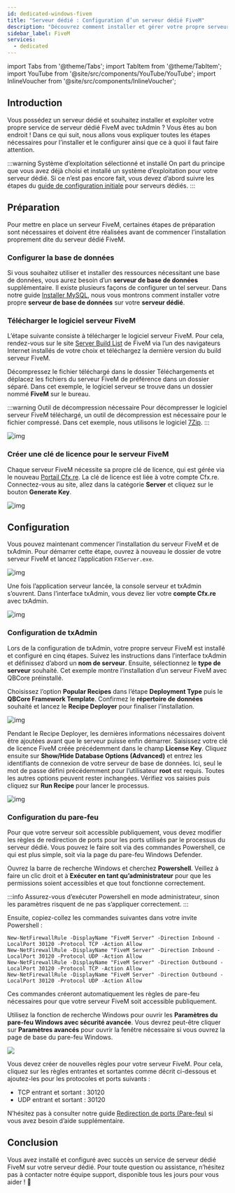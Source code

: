 ```yaml
---
id: dedicated-windows-fivem
title: "Serveur dédié : Configuration d’un serveur dédié FiveM"
description: "Découvrez comment installer et gérer votre propre serveur dédié FiveM avec txAdmin pour un jeu multijoueur fluide → En savoir plus maintenant"
sidebar_label: FiveM
services:
  - dedicated
---
```


import Tabs from '@theme/Tabs';
import TabItem from '@theme/TabItem';
import YouTube from '@site/src/components/YouTube/YouTube';
import InlineVoucher from '@site/src/components/InlineVoucher';




## Introduction

Vous possédez un serveur dédié et souhaitez installer et exploiter votre propre service de serveur dédié FiveM avec txAdmin ? Vous êtes au bon endroit ! Dans ce qui suit, nous allons vous expliquer toutes les étapes nécessaires pour l’installer et le configurer ainsi que ce à quoi il faut faire attention. 



:::warning  Système d’exploitation sélectionné et installé
On part du principe que vous avez déjà choisi et installé un système d’exploitation pour votre serveur dédié. Si ce n’est pas encore fait, vous devez d’abord suivre les étapes du [guide de configuration initiale](dedicated-setup.md) pour serveurs dédiés.
:::



## Préparation

Pour mettre en place un serveur FiveM, certaines étapes de préparation sont nécessaires et doivent être réalisées avant de commencer l’installation proprement dite du serveur dédié FiveM.



### Configurer la base de données

Si vous souhaitez utiliser et installer des ressources nécessitant une base de données, vous aurez besoin d’un **serveur de base de données** supplémentaire. Il existe plusieurs façons de configurer un tel serveur. Dans notre guide [Installer MySQL](dedicated-windows-installmysql.md), nous vous montrons comment installer votre propre **serveur de base de données** sur votre **serveur dédié**.



### Télécharger le logiciel serveur FiveM

L’étape suivante consiste à télécharger le logiciel serveur FiveM. Pour cela, rendez-vous sur le site [Server Build List](https://runtime.fivem.net/artifacts/fivem/build_server_windows/master/) de FiveM via l’un des navigateurs Internet installés de votre choix et téléchargez la dernière version du build serveur FiveM. 

Décompressez le fichier téléchargé dans le dossier Téléchargements et déplacez les fichiers du serveur FiveM de préférence dans un dossier séparé. Dans cet exemple, le logiciel serveur se trouve dans un dossier nommé **FiveM** sur le bureau. 

:::warning Outil de décompression nécessaire
Pour décompresser le logiciel serveur FiveM téléchargé, un outil de décompression est nécessaire pour le fichier compressé. Dans cet exemple, nous utilisons le logiciel [7Zip](https://7-zip.com/). 
:::

![img](https://screensaver01.zap-hosting.com/index.php/s/B9Qs9raB3fRZjJ4/download)



### Créer une clé de licence pour le serveur FiveM

Chaque serveur FiveM nécessite sa propre clé de licence, qui est gérée via le nouveau [Portail Cfx.re](http://portal.cfx.re/). La clé de licence est liée à votre compte Cfx.re. Connectez-vous au site, allez dans la catégorie **Server** et cliquez sur le bouton **Generate Key**.

![img](https://screensaver01.zap-hosting.com/index.php/s/X6kHcs6o2dcFJqw/preview)



## Configuration

Vous pouvez maintenant commencer l’installation du serveur FiveM et de txAdmin. Pour démarrer cette étape, ouvrez à nouveau le dossier de votre serveur FiveM et lancez l’application `FXServer.exe`.

![img](https://screensaver01.zap-hosting.com/index.php/s/aSEbx3LnJe2rZpd/download)


Une fois l’application serveur lancée, la console serveur et txAdmin s’ouvrent. Dans l’interface txAdmin, vous devez lier votre **compte Cfx.re** avec txAdmin.  


![img](https://screensaver01.zap-hosting.com/index.php/s/EDcJWjKSrrwARTL/download)



### Configuration de txAdmin

Lors de la configuration de txAdmin, votre propre serveur FiveM est installé et configuré en cinq étapes. Suivez les instructions dans l’interface txAdmin et définissez d’abord un **nom de serveur**. Ensuite, sélectionnez le **type de serveur** souhaité. Cet exemple montre l’installation d’un serveur FiveM avec QBCore préinstallé.

Choisissez l’option **Popular Recipes** dans l’étape **Deployment Type** puis le **QBCore Framework Template**. Confirmez le **répertoire de données** souhaité et lancez le **Recipe Deployer** pour finaliser l’installation.

![img](https://screensaver01.zap-hosting.com/index.php/s/WACQEdocRxNrRrk/download)

Pendant le Recipe Deployer, les dernières informations nécessaires doivent être ajoutées avant que le serveur puisse enfin démarrer. Saisissez votre clé de licence FiveM créée précédemment dans le champ **License Key**. Cliquez ensuite sur **Show/Hide Database Options (Advanced)** et entrez les identifiants de connexion de votre serveur de base de données. Ici, seul le mot de passe défini précédemment pour l’utilisateur **root** est requis. Toutes les autres options peuvent rester inchangées. Vérifiez vos saisies puis cliquez sur **Run Recipe** pour lancer le processus.

![img](https://screensaver01.zap-hosting.com/index.php/s/QPyEctyQbp3kCxa/download)


### Configuration du pare-feu
Pour que votre serveur soit accessible publiquement, vous devez modifier les règles de redirection de ports pour les ports utilisés par le processus du serveur dédié. Vous pouvez le faire soit via des commandes Powershell, ce qui est plus simple, soit via la page du pare-feu Windows Defender.

<Tabs>
<TabItem value="powershell" label="Via Powershell" default>

Ouvrez la barre de recherche Windows et cherchez **Powershell**. Veillez à faire un clic droit et à **Exécuter en tant qu’administrateur** pour que les permissions soient accessibles et que tout fonctionne correctement.

:::info
Assurez-vous d’exécuter Powershell en mode administrateur, sinon les paramètres risquent de ne pas s’appliquer correctement.
:::

Ensuite, copiez-collez les commandes suivantes dans votre invite Powershell :
```
New-NetFirewallRule -DisplayName "FiveM Server" -Direction Inbound -LocalPort 30120 -Protocol TCP -Action Allow
New-NetFirewallRule -DisplayName "FiveM Server" -Direction Inbound -LocalPort 30120 -Protocol UDP -Action Allow
New-NetFirewallRule -DisplayName "FiveM Server" -Direction Outbound -LocalPort 30120 -Protocol TCP -Action Allow
New-NetFirewallRule -DisplayName "FiveM Server" -Direction Outbound -LocalPort 30120 -Protocol UDP -Action Allow
```

Ces commandes créeront automatiquement les règles de pare-feu nécessaires pour que votre serveur FiveM soit accessible publiquement.

</TabItem>

<TabItem value="windefender" label="Via Windows Defender">

Utilisez la fonction de recherche Windows pour ouvrir les **Paramètres du pare-feu Windows avec sécurité avancée**. Vous devrez peut-être cliquer sur **Paramètres avancés** pour ouvrir la fenêtre nécessaire si vous ouvrez la page de base du pare-feu Windows.

![](https://github.com/zaphosting/docs/assets/42719082/5fb9f943-7e51-4d8f-9df4-2f5ff60857d3)

Vous devez créer de nouvelles règles pour votre serveur FiveM. Pour cela, cliquez sur les règles entrantes et sortantes comme décrit ci-dessous et ajoutez-les pour les protocoles et ports suivants :
- TCP entrant et sortant : 30120
- UDP entrant et sortant : 30120

N’hésitez pas à consulter notre guide [Redirection de ports (Pare-feu)](vserver-windows-port.md) si vous avez besoin d’aide supplémentaire.

</TabItem>
</Tabs>

## Conclusion

Vous avez installé et configuré avec succès un service de serveur dédié FiveM sur votre serveur dédié. Pour toute question ou assistance, n’hésitez pas à contacter notre équipe support, disponible tous les jours pour vous aider ! 🙂


<InlineVoucher />